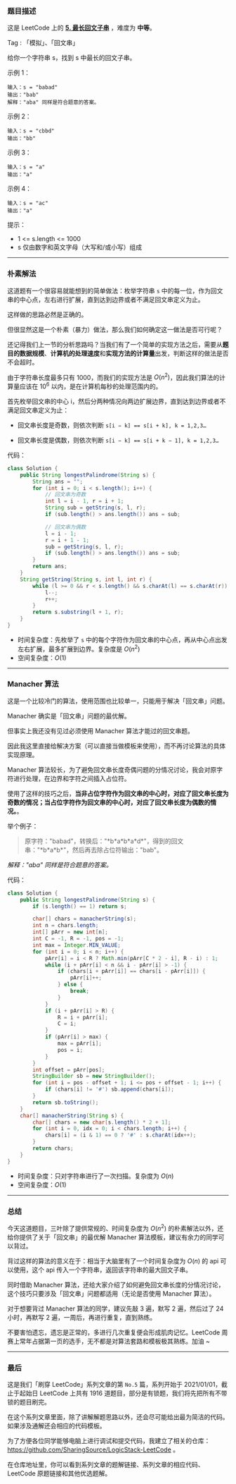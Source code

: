 ### 题目描述

这是 LeetCode 上的 **[5. 最长回文子串](https://leetcode-cn.com/problems/longest-palindromic-substring/solution/shua-chuan-lc-po-su-jie-fa-manacher-suan-i2px/)** ，难度为 **中等**。

Tag : 「模拟」、「回文串」



给你一个字符串 s，找到 s 中最长的回文子串。

示例 1：
```
输入：s = "babad"
输出："bab"
解释："aba" 同样是符合题意的答案。
```
示例 2：
```
输入：s = "cbbd"
输出："bb"
```
示例 3：
```
输入：s = "a"
输出："a"
```
示例 4：
```
输入：s = "ac"
输出："a"
```

提示：

* 1 <= s.length <= 1000
* s 仅由数字和英文字母（大写和/或小写）组成


---
### 朴素解法

这道题有一个很容易就能想到的简单做法：枚举字符串 `s` 中的每一位，作为回文串的中心点，左右进行扩展，直到达到边界或者不满足回文串定义为止。

这样做的思路必然是正确的。

但很显然这是一个朴素（暴力）做法，那么我们如何确定这一做法是否可行呢？

还记得我们上一节的分析思路吗？当我们有了一个简单的实现方法之后，需要从**题目的数据规模**、**计算机的处理速度**和**实现方法的计算量**出发，判断这样的做法是否不会超时。

由于字符串长度最多只有 1000，而我们的实现方法是 $O(n^2)$，因此我们算法的计算量应该在 $10^6$ 以内，是在计算机每秒的处理范围内的。

首先枚举回文串的中心 i，然后分两种情况向两边扩展边界，直到达到边界或者不满足回文串定义为止：

* 回文串长度是奇数，则依次判断 `s[i − k] == s[i + k], k = 1,2,3…`

* 回文串长度是偶数，则依次判断 `s[i − k] == s[i + k − 1], k = 1,2,3…`

代码：
```Java
class Solution {
    public String longestPalindrome(String s) {
        String ans = "";
        for (int i = 0; i < s.length(); i++) {
            // 回文串为奇数
            int l = i - 1, r = i + 1;
            String sub = getString(s, l, r);
            if (sub.length() > ans.length()) ans = sub;

            // 回文串为偶数
            l = i - 1;
            r = i + 1 - 1;
            sub = getString(s, l, r);
            if (sub.length() > ans.length()) ans = sub;
        }
        return ans;
    }
    String getString(String s, int l, int r) {
        while (l >= 0 && r < s.length() && s.charAt(l) == s.charAt(r)) {
            l--;
            r++;
        }
        return s.substring(l + 1, r);
    }
}
```
* 时间复杂度：先枚举了 `s` 中的每个字符作为回文串的中心点，再从中心点出发左右扩展，最多扩展到边界。复杂度是 $O(n^2)$
* 空间复杂度：$O(1)$

---
### Manacher 算法

这是一个比较冷门的算法，使用范围也比较单一，只能用于解决「回文串」问题。

Manacher 确实是「回文串」问题的最优解。

但事实上我还没有见过必须使用 Manacher 算法才能过的回文串题。

因此我这里直接给解决方案（可以直接当做模板来使用），而不再讨论算法的具体实现原理。

Manacher 算法较长，为了避免回文串长度奇偶问题的分情况讨论，我会对原字符进行处理，在边界和字符之间插入占位符。

使用了这样的技巧之后，**当非占位字符作为回文串的中心时，对应了回文串长度为奇数的情况；当占位字符作为回文串的中心时，对应了回文串长度为偶数的情况。**。

举个例子：

> 原字符："babad"，转换后："\*b\*a\*b\*a\*d\*"，得到的回文串："\*b\*a\*b\*"，然后再去除占位符输出："bab"。

*解释："aba" 同样是符合题意的答案。*

代码：
```Java
class Solution {
    public String longestPalindrome(String s) {
        if (s.length() == 1) return s;

        char[] chars = manacherString(s);
        int n = chars.length;
        int[] pArr = new int[n];
        int C = -1, R = -1, pos = -1;
        int max = Integer.MIN_VALUE;
        for (int i = 0; i < n; i++) {
            pArr[i] = i < R ? Math.min(pArr[C * 2 - i], R - i) : 1;
            while (i + pArr[i] < n && i - pArr[i] > -1) {
                if (chars[i + pArr[i]] == chars[i - pArr[i]]) {
                    pArr[i]++;
                } else {
                    break;
                }
            }
            if (i + pArr[i] > R) {
                R = i + pArr[i];
                C = i;
            }
            if (pArr[i] > max) {
                max = pArr[i];
                pos = i;
            }
        }
        int offset = pArr[pos];
        StringBuilder sb = new StringBuilder();
        for (int i = pos - offset + 1; i <= pos + offset - 1; i++) {
            if (chars[i] != '#') sb.append(chars[i]);
        }
        return sb.toString();
    }
    char[] manacherString(String s) {
        char[] chars = new char[s.length() * 2 + 1];
        for (int i = 0, idx = 0; i < chars.length; i++) {
            chars[i] = (i & 1) == 0 ? '#' : s.charAt(idx++);
        }
        return chars;
    }
}
```
* 时间复杂度：只对字符串进行了一次扫描。复杂度为 $O(n)$
* 空间复杂度：$O(1)$

---
### 总结

今天这道题目，三叶除了提供常规的、时间复杂度为 $O(n^2)$ 的朴素解法以外，还给你提供了关于「回文串」的最优解 Manacher 算法模板，建议有余力的同学可以背过。

背过这样的算法的意义在于：相当于大脑里有了一个时间复杂度为 $O(n)$ 的 api 可以使用，这个 api 传入一个字符串，返回该字符串的最大回文子串。

同时借助 Manacher 算法，还给大家介绍了如何避免回文串长度的分情况讨论，这个技巧只要涉及「回文串」问题都适用（无论是否使用 Manacher 算法）。

对于想要背过 Manacher 算法的同学，建议先敲 3 遍，默写 2 遍，然后过了 24 小时，再默写 2 遍，一周后，再进行重复，直到熟练。

不要害怕遗忘，遗忘是正常的，多进行几次重复便会形成肌肉记忆。LeetCode 周赛上常年占据第一页的选手，无不都是对算法套路和模板极其熟练。加油 ~

---
### 最后

这是我们「刷穿 LeetCode」系列文章的第 `No.5` 篇，系列开始于 2021/01/01，截止于起始日 LeetCode 上共有 1916 道题目，部分是有锁题，我们将先把所有不带锁的题目刷完。

在这个系列文章里面，除了讲解解题思路以外，还会尽可能给出最为简洁的代码。如果涉及通解还会相应的代码模板。

为了方便各位同学能够电脑上进行调试和提交代码，我建立了相关的仓库：https://github.com/SharingSource/LogicStack-LeetCode 。

在仓库地址里，你可以看到系列文章的题解链接、系列文章的相应代码、LeetCode 原题链接和其他优选题解。

